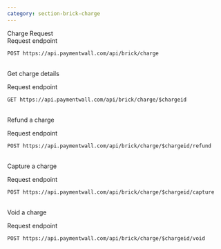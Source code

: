 ```yaml
---
category: section-brick-charge
---
```

Charge Request
<br>
Request endpoint
```
POST https://api.paymentwall.com/api/brick/charge
```

<br>
Get charge details

Request endpoint
```
GET https://api.paymentwall.com/api/brick/charge/$chargeid
```

<br>
Refund a charge

Request endpoint
```
POST https://api.paymentwall.com/api/brick/charge/$chargeid/refund
```

<br>
Capture a charge

Request endpoint
```
POST https://api.paymentwall.com/api/brick/charge/$chargeid/capture
```

<br>
Void a charge

Request endpoint
```
POST https://api.paymentwall.com/api/brick/charge/$chargeid/void
```